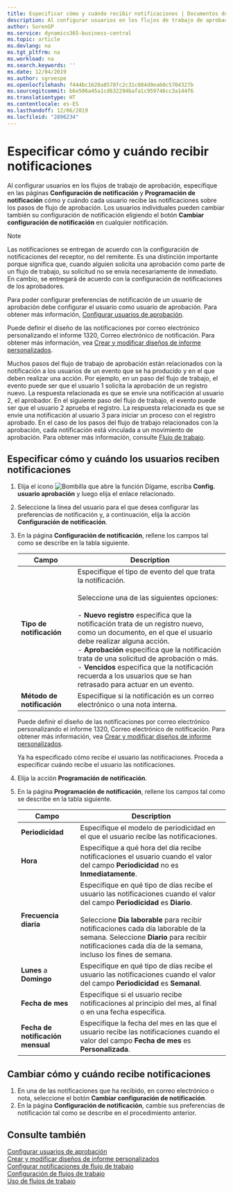 ```yaml
---
title: Especificar cómo y cuándo recibir notificaciones | Documentos de Microsoft
description: Al configurar usuarios en los flujos de trabajo de aprobación, especifique en las páginas Configuración de notificación y Programación de notificación cómo y cuándo cada usuario recibe las notificaciones sobre los pasos de flujo de aprobación. Los usuarios individuales pueden cambiar también su configuración de notificación eligiendo el botón Cambiar configuración de notificación en cualquier notificación.
author: SorenGP
ms.service: dynamics365-business-central
ms.topic: article
ms.devlang: na
ms.tgt_pltfrm: na
ms.workload: na
ms.search.keywords: ''
ms.date: 12/04/2019
ms.author: sgroespe
ms.openlocfilehash: f444bc1620a8578fc2c31c084d9ea60c5704327b
ms.sourcegitcommit: b6e506a45a1cd632294bafa1c959746cc3a144f6
ms.translationtype: HT
ms.contentlocale: es-ES
ms.lasthandoff: 12/06/2019
ms.locfileid: "2896234"
---
```

# <a name="specify-when-and-how-to-receive-notifications"></a>Especificar cómo y cuándo recibir notificaciones
Al configurar usuarios en los flujos de trabajo de aprobación, especifique en las páginas **Configuración de notificación** y **Programación de notificación** cómo y cuándo cada usuario recibe las notificaciones sobre los pasos de flujo de aprobación. Los usuarios individuales pueden cambiar también su configuración de notificación eligiendo el botón **Cambiar configuración de notificación** en cualquier notificación.  

> [!NOTE]
> Las notificaciones se entregan de acuerdo con la configuración de notificaciones del receptor, no del remitente. Es una distinción importante porque significa que, cuando alguien solicita una aprobación como parte de un flujo de trabajo, su solicitud no se envía necesariamente de inmediato. En cambio, se entregará de acuerdo con la configuración de notificaciones de los aprobadores. 

 Para poder configurar preferencias de notificación de un usuario de aprobación debe configurar el usuario como usuario de aprobación. Para obtener más información, [Configurar usuarios de aprobación](across-how-to-set-up-approval-users.md).  

 Puede definir el diseño de las notificaciones por correo electrónico personalizando el informe 1320, Correo electrónico de notificación. Para obtener más información, vea [Crear y modificar diseños de informe personalizados](ui-how-create-custom-report-layout.md).  

 Muchos pasos del flujo de trabajo de aprobación están relacionados con la notificación a los usuarios de un evento que se ha producido y en el que deben realizar una acción. Por ejemplo, en un paso del flujo de trabajo, el evento puede ser que el usuario 1 solicita la aprobación de un registro nuevo. La respuesta relacionada es que se envíe una notificación al usuario 2, el aprobador. En el siguiente paso del flujo de trabajo, el evento puede ser que el usuario 2 aprueba el registro. La respuesta relacionada es que se envíe una notificación al usuario 3 para iniciar un proceso con el registro aprobado. En el caso de los pasos del flujo de trabajo relacionados con la aprobación, cada notificación está vinculada a un movimiento de aprobación. Para obtener más información, consulte [Flujo de trabajo](across-workflow.md).  

## <a name="specify-when-and-how-users-receive-notifications"></a>Especificar cómo y cuándo los usuarios reciben notificaciones  

1.  Elija el icono ![Bombilla que abre la función Dígame](media/ui-search/search_small.png "Dígame qué desea hacer"), escriba **Config. usuario aprobación** y luego elija el enlace relacionado.  
2.  Seleccione la línea del usuario para el que desea configurar las preferencias de notificación y, a continuación, elija la acción **Configuración de notificación**.  
3.  En la página **Configuración de notificación**, rellene los campos tal como se describe en la tabla siguiente.  

    |Campo|Description|  
    |---------------------------------|---------------------------------------|  
    |**Tipo de notificación**|Especifique el tipo de evento del que trata la notificación.<br /><br /> Seleccione una de las siguientes opciones:<br /><br /> -   **Nuevo registro** especifica que la notificación trata de un registro nuevo, como un documento, en el que el usuario debe realizar alguna acción.<br />-   **Aprobación** especifica que la notificación trata de una solicitud de aprobación o más.<br />-   **Vencidos** especifica que la notificación recuerda a los usuarios que se han retrasado para actuar en un evento.|  
    |**Método de notificación**|Especifique si la notificación es un correo electrónico o una nota interna.|

    Puede definir el diseño de las notificaciones por correo electrónico personalizando el informe 1320, Correo electrónico de notificación. Para obtener más información, vea [Crear y modificar diseños de informe personalizados](ui-how-create-custom-report-layout.md).

    Ya ha especificado cómo recibe el usuario las notificaciones. Proceda a especificar cuándo recibe el usuario las notificaciones.  

4.  Elija la acción **Programación de notificación**.  
5.  En la página **Programación de notificación**, rellene los campos tal como se describe en la tabla siguiente.  

    |Campo|Description|  
    |---------------------------------|---------------------------------------|  
    |**Periodicidad**|Especifique el modelo de periodicidad en el que el usuario recibe las notificaciones.|  
    |**Hora**|Especifique a qué hora del día recibe notificaciones el usuario cuando el valor del campo **Periodicidad** no es **Inmediatamente**.|  
    |**Frecuencia diaria**|Especifique en qué tipo de días recibe el usuario las notificaciones cuando el valor del campo **Periodicidad** es **Diario**.<br /><br /> Seleccione **Día laborable** para recibir notificaciones cada día laborable de la semana. Seleccione **Diario** para recibir notificaciones cada día de la semana, incluso los fines de semana.|  
    |**Lunes** a **Domingo**|Especifique en qué tipo de días recibe el usuario las notificaciones cuando el valor del campo **Periodicidad** es **Semanal**.|  
    |**Fecha de mes**|Especifique si el usuario recibe notificaciones al principio del mes, al final o en una fecha específica.|  
    |**Fecha de notificación mensual**|Especifique la fecha del mes en las que el usuario recibe las notificaciones cuando el valor del campo **Fecha de mes** es **Personalizada**.|  

## <a name="change-when-and-how-you-receive-notifications"></a>Cambiar cómo y cuándo recibe notificaciones  
1.  En una de las notificaciones que ha recibido, en correo electrónico o nota, seleccione el botón **Cambiar configuración de notificación**.  
2.  En la página **Configuración de notificación**, cambie sus preferencias de notificación tal como se describe en el procedimiento anterior.  

## <a name="see-also"></a>Consulte también  
 [Configurar usuarios de aprobación](across-how-to-set-up-approval-users.md)   
 [Crear y modificar diseños de informe personalizados](ui-how-create-custom-report-layout.md)   
 [Configurar notificaciones de flujo de trabajo](across-setting-up-workflow-notifications.md)   
 [Configuración de flujos de trabajo](across-set-up-workflows.md)   
 [Uso de flujos de trabajo](across-use-workflows.md)
